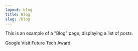 ```yaml
---
layout: blog
title: Blog
slug: /blog
---
```


This is an example of a "Blog" page, displaying a list of posts.

Google Visit
Future Tech Award
<br />
